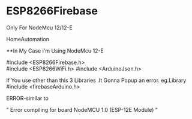 # ESP8266Firebase
Only For NodeMcu 12/12-E

HomeAutomation 

**In My Case i'm Using NodeMcu 12-E 

 
 #include <ESP8266Firebase.h>  
#include <ESP8266WiFi.h>
#include <ArduinoJson.h>  
  
 If You use other than this 3 Libraries .It Gonna Popup an error.
 eg.Library  #include <firebaseArduino.h>
 
 ERROR-similar to 
 
 " Error compiling for board NodeMCU 1.0 (ESP-12E Module) "
